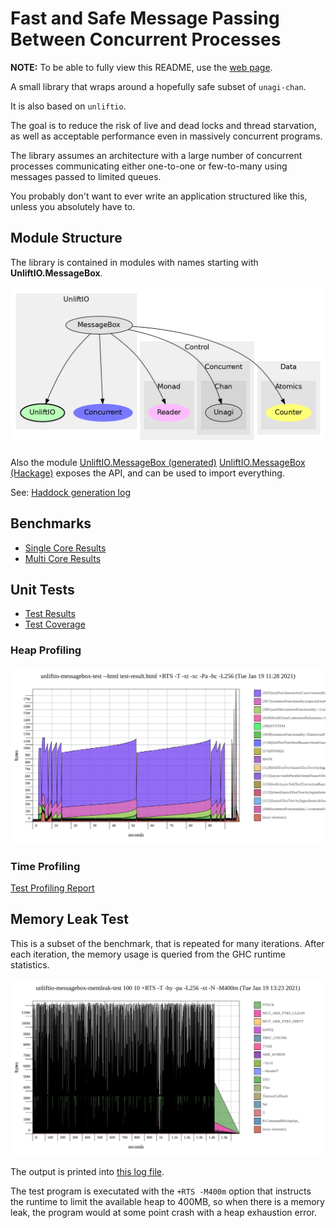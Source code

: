 # Fast and Safe Message Passing Between Concurrent Processes

**NOTE:** To be able to fully view this README, use the [web page](https://sheyll.github.io/unliftio-messagebox/).

A small library that wraps around a hopefully safe subset 
of `unagi-chan`.

It is also based on `unliftio`.

The goal is to reduce the risk of live and dead locks and 
thread starvation, as well as acceptable performance 
even in massively concurrent programs.

The library assumes an architecture with a large number 
of concurrent processes communicating either one-to-one or
few-to-many using messages passed to limited queues.

You probably don't want to ever write an application structured
like this, unless you absolutely have to.
## Module Structure

The library is contained in modules with names starting with 
**UnliftIO.MessageBox**.

![Module Structure](./generated-reports/module-graph/module-graph.png)

Also the module 
[UnliftIO.MessageBox (generated)](./generated-reports/haddock-report/unliftio-messagebox/index.html)
[UnliftIO.MessageBox (Hackage)](http://hackage.haskell.org/package/unliftio-messagebox/docs/UnliftIO-MessageBox.html)
exposes the API, and can be used to import everything.

See: [Haddock generation log](./generated-reports/haddock-report/build.log)

## Benchmarks

* [Single Core Results](./generated-reports/benchmark-report/benchmark-1-CORES.html)
* [Multi Core Results](./generated-reports/benchmark-report/benchmark-ALL-CORES.html)

## Unit Tests

* [Test Results](./generated-reports/test-profiling-report/test-result.html)
* [Test Coverage](./generated-reports/test-coverage-report/hpc_index.html)
### Heap Profiling

![Test Heap Profiling Report](./generated-reports/test-profiling-report/unliftio-messagebox-test.svg)

### Time Profiling

[Test Profiling Report](./generated-reports/test-profiling-report/unliftio-messagebox-test.prof)

## Memory Leak Test 

This is a subset of the benchmark, that is repeated for many iterations.
After each iteration, the memory usage is queried from the GHC runtime 
statistics.

![Memleak Test Heap Profiling Report](./generated-reports/memleak-test-report/unliftio-messagebox-memleak-test.svg)

The output is printed into [this log file](./generated-reports/memleak-test-report/test.log).

The test program is executated with the `+RTS -M400m` option that instructs
the runtime to limit the available heap to 400MB, so when there is a memory
leak, the program would at some point crash with a heap exhaustion error.
